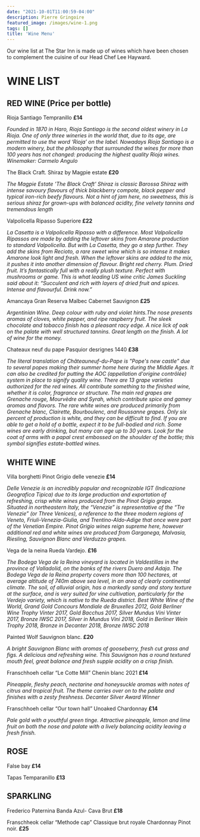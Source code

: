 ```yaml
---
date: "2021-10-01T11:00:59-04:00"
description: Pierre Gringoire
featured_image: /images/wine-1.png
tags: []
title: 'Wine Menu'
---
```


Our wine list at The Star Inn is made up of wines which have been chosen to complement the cuisine of our
Head Chef Lee Hayward.


# WINE LIST

## RED WINE (Price per bottle) 

Rioja Santiago Tempranillo  **£14**

_Founded in 1870 in Haro, Rioja Santiago is the second oldest winery in La Rioja. One of only three wineries in the world that, due to its age, are permitted to use the word ‘Rioja’ on the label. Nowadays Rioja Santiago is a modern winery, but the philosophy that surrounded the wines for more than 100 years has not changed: producing the highest quality Rioja wines. Winemaker: Carmelo Angulo_

The Black Craft. Shiraz by Magpie estate **£20**

_The Magpie Estate 'The Black Craft' Shiraz is classic Barossa Shiraz with intense savoury flavours of thick blackberry compote, black pepper and typical iron-rich beefy flavours. Not a hint of jam here, no sweetness, this is serious shiraz for grown-ups with balanced acidity, fine velvety tannins and tremendous length_

Valpolicella Ripasso Superiore **£22**

_La Casetta is a Valpolicella Ripasso with a difference. Most Valpolicella Ripassos are made by adding the leftover skins from Amarone production to standard Valpolicella. But with La Casetta, they go a step further. They add the skins from Recioto, a rare sweet wine which is so intense it makes Amarone look light and fresh. When the leftover skins are added to the mix, it pushes it into another dimension of flavour. Bright red cherry. Plum. Dried fruit. It’s fantastically full with a really plush texture. Perfect with mushrooms or game. This is what leading US wine critic James Suckling said about it: “Succulent and rich with layers of dried fruit and spices. Intense and flavourful. Drink now.”_

Amancaya Gran Reserva Malbec Cabernet Sauvignon **£25**

_Argentinian Wine. Deep colour with ruby and violet hints.The nose presents aromas of cloves, white pepper, and ripe raspberry fruit. The sleek chocolate and tobacco finish has a pleasant racy edge. A nice lick of oak on the palate with well structured tannins. Great length on the finish. A lot of wine for the money._

Chateaux neuf du pape Pasquior desrignes 1440 **£38**

_The literal translation of Châteauneuf-du-Pape is "Pope's new castle” due to several popes making their summer home here during the Middle Ages. It can also be credited for putting the AOC (appellation d'origine contrôlée) system in place to signify quality wine. There are 13 grape varieties authorized for the red wines. All contribute something to the finished wine, whether it is color, fragrance or structure. The main red grapes are Grenache rouge, Mourvèdre and Syrah, which contribute spice and gamey aromas and flavors. The rare white wines are produced primarily from Grenache blanc, Clairette, Bourboulenc, and Roussanne grapes. Only six percent of production is white, and they can be difficult to find. If you are able to get a hold of a bottle, expect it to be full-bodied and rich. Some wines are early drinking, but many can age up to 30 years. Look for the coat of arms with a papal crest embossed on the shoulder of the bottle; this symbol signifies estate-bottled wines._

## WHITE WINE

Villa borghetti Pinot Grigio delle venezie **£14**

_Delle Venezie is an incredibly popular and recognizable IGT (Indicazione Geografica Tipica) due to its large production and exportation of refreshing, crisp white wines produced from the Pinot Grigio grape. Situated in northeastern Italy, the “Venezie” is representative of the “Tre Venezie” (or Three Venices), a reference to the three modern regions of Veneto, Friuli-Venezia-Giulia, and Trentino-Aldo-Adige that once were part of the Venetian Empire. Pinot Grigio wines reign supreme here, however additional red and white wines are produced from Garganega, Malvasia, Riesling, Sauvignon Blanc and Verduzzo grapes._

Vega de la neina Rueda Vardejo. **£16**

_The Bodega Vega de la Reina vineyard is located in Valdestillas in the province of Valladolid, on the banks of the rivers Duero and Adaja. The Bodega Vega de la Reina property covers more than 100 hectares, at average altitude of 740m above sea level, in an area of clearly continental climate. The soil, of alluvial origin, has a markedly sandy and stony texture at the surface, and is very suited for vine cultivation, particularly for the Verdejo variety, which is native to the Rueda district. Best White Wine of the World, Grand Gold Concours Mondiale de Bruxelles 2012, Gold Berliner Wine Trophy Vinter 2017, Gold Bacchus 2017, Silver Mundus Vini Vinter 2017, Bronze IWSC 2017, Silver in Mundus Vini 2018, Gold in Berliner Wein Trophy 2018, Bronze in Decanter 2018, Bronze IWSC 2018_

Painted Wolf Sauvignon blanc. **£20**

_A bright Sauvignon Blanc with aromas of gooseberry, fresh cut grass and figs. A delicious and refreshing wine.  This Sauvignon has a round textured mouth feel, great balance and fresh supple acidity on a crisp finish._

Franschhoeh cellar 
“Le Cotte Mill” Chenin blanc 2021 **£14**

_Pineapple, fleshy peach, nectarine and honeysuckle aromas with notes of citrus and tropical fruit. The theme carries over on to the palate and finishes with a zesty freshness. Decanter Silver Award Winner_

Franschhoeh cellar “Our town hall” Unoaked Chardonnay **£14**

_Pale gold with a youthful green tinge. Attractive pineapple, lemon and lime fruit on both the nose and palate with a lively balancing acidity leaving a fresh finish._

## ROSE 

False bay **£14**

Tapas Temparanillo **£13**

## SPARKLING 

Frederico Paternina Banda Azul- Cava Brut **£18**

Franschheok cellar “Methode cap” Classique brut royale Chardonnay Pinot noir. **£25**
